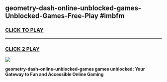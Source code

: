 
## geometry-dash-online-unblocked-games-Unblocked-Games-Free-Play #imbfm
<h3>
<a href="https://us.freeplayer.one?title=geometry-dash-online-unblocked-games&ref=9M">CLICK TO PLAY</a></h3>
<hr>

<h3>
<a href="https://us.freeplayer.one?title=geometry-dash-online-unblocked-games&ref=9M">CLICK 2 PLAY</a>
  
</h3>

<a href="https://us.freeplayer.one?title=geometry-dash-online-unblocked-games&ref=9M"><img src="https://clearcache.store/games.png"></a>


**geometry-dash-online-unblocked-games games unblocked: Your Gateway to Fun and Accessible Online Gaming**
